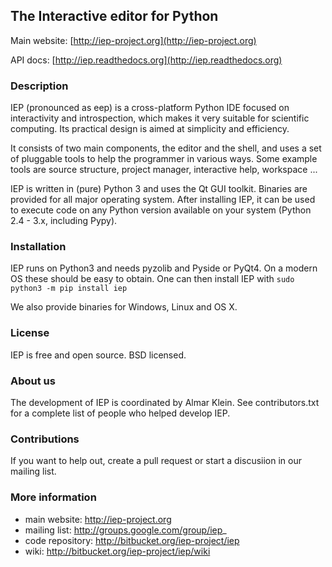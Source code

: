 ## The Interactive editor for Python

Main website: [http://iep-project.org](http://iep-project.org)

API docs: [http://iep.readthedocs.org](http://iep.readthedocs.org)


### Description

IEP (pronounced as eep) is a cross-platform Python IDE focused on
interactivity and introspection, which makes it very suitable for
scientific computing. Its practical design is aimed at simplicity and
efficiency.

It consists of two main components, the editor and the shell, and uses
a set of pluggable tools to help the programmer in various ways. Some
example tools are source structure, project manager, interactive help,
workspace ...

IEP is written in (pure) Python 3 and uses the Qt GUI toolkit. Binaries
are provided for all major operating system. After installing IEP, it
can be used to execute code on any Python version available on your
system (Python 2.4 - 3.x, including Pypy).


### Installation

IEP runs on Python3 and needs pyzolib and Pyside or PyQt4. On a modern
OS these should be easy to obtain. One can then install IEP with
`sudo python3 -m pip install iep`

We also provide binaries for Windows, Linux and OS X.


### License

IEP is free and open source. BSD licensed.


### About us

The development of IEP is coordinated by Almar Klein. See contributors.txt
for a complete list of people who helped develop IEP.


### Contributions

If you want to help out, create a pull request or start a discusiion
in our mailing list.


### More information

* main website: http://iep-project.org
* mailing list: http://groups.google.com/group/iep_
* code repository: http://bitbucket.org/iep-project/iep
* wiki: http://bitbucket.org/iep-project/iep/wiki
